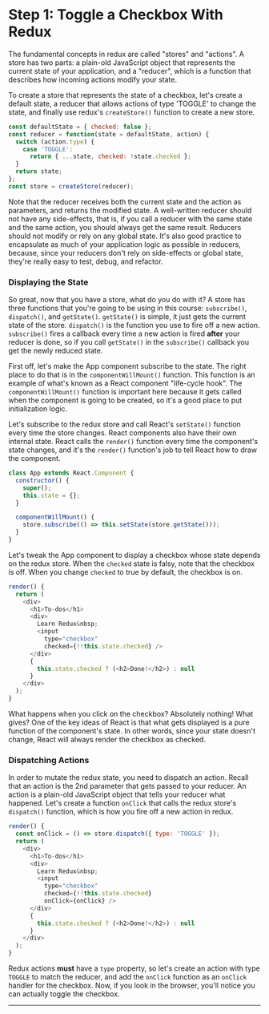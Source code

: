 # Step 1: Toggle a Checkbox With Redux

The fundamental concepts in redux are called "stores" and "actions".
A store has two parts: a plain-old JavaScript object that represents the
current state of your application, and a "reducer", which is a function that
describes how incoming actions modify your state.

To create a store that represents the state of a checkbox, let's create a
default state, a reducer that allows actions of type 'TOGGLE' to change
the state, and finally use redux's `createStore()` function to create a new
store.

```javascript
const defaultState = { checked: false };
const reducer = function(state = defaultState, action) {
  switch (action.type) {
    case 'TOGGLE':
      return { ...state, checked: !state.checked };
  }
  return state;
};
const store = createStore(reducer);
```

Note that the reducer receives both the current state and the action as
parameters, and returns the modified state. A well-written reducer should
not have any side-effects, that is, if you call a reducer with the same state
and the same action, you should always get the same result. Reducers should
not modify or rely on any global state. It's also good practice to encapsulate
as much of your application logic as possible in reducers, because, since your
reducers don't rely on side-effects or global state, they're really easy to
test, debug, and refactor.

### Displaying the State


So great, now that you have a store, what do you do with it? A store has
three functions that you're going to be using in this course: `subscribe()`,
`dispatch()`, and `getState()`. `getState()` is simple, it just gets the
current state of the store. `dispatch()` is the function you use to fire
off a new action. `subscribe()` fires a callback every time a
new action is fired **after** your reducer is done, so if you call `getState()`
in the `subscribe()` callback you get the newly reduced state.

First off, let's make the App component subscribe to the state. The right
place to do that is in the `componentWillMount()` function. This function
is an example of what's known as a React component "life-cycle hook".
The `componentWillMount()` function is important here because it gets called
when the component is going to be created, so it's a good place to put
initialization logic.

Let's subscribe to the redux store and call React's `setState()` function
every time the store changes. React components also have their own internal
state. React calls the `render()` function every time the
component's state changes, and it's the `render()` function's job to
tell React how to draw the component.

```javascript
class App extends React.Component {
  constructor() {
    super();
    this.state = {};
  }

  componentWillMount() {
    store.subscribe(() => this.setState(store.getState()));
  }
}
```

Let's tweak the App component to display a checkbox whose state depends on
the redux store. When the `checked` state is falsy, note that the checkbox
is off. When you change `checked` to true by default, the checkbox is on.

```javascript
render() {
  return (
    <div>
      <h1>To-dos</h1>
      <div>
        Learn Redux&nbsp;
        <input
          type="checkbox"
          checked={!!this.state.checked} />
      </div>
      {
        this.state.checked ? (<h2>Done!</h2>) : null
      }
    </div>
  );
}
```

What happens when you click on the checkbox? Absolutely nothing! What gives?
One of the key ideas of React is that what gets displayed is a pure function
of the component's state. In other words, since your state doesn't change,
React will always render the checkbox as checked.

### Dispatching Actions

In order to mutate the redux state, you need to dispatch an action. Recall
that an action is the 2nd parameter that gets passed to your reducer. An
action is a plain-old JavaScript object that tells your reducer what happened.
Let's create a function `onClick` that calls the redux store's `dispatch()`
function, which is how you fire off a new action in redux.

```javascript
render() {
  const onClick = () => store.dispatch({ type: 'TOGGLE' });
  return (
    <div>
      <h1>To-dos</h1>
      <div>
        Learn Redux&nbsp;
        <input
          type="checkbox"
          checked={!!this.state.checked}
          onClick={onClick} />
      </div>
      {
        this.state.checked ? (<h2>Done!</h2>) : null
      }
    </div>
  );
}
```

Redux actions
**must** have a `type` property, so let's create an action with type `TOGGLE`
to match the reducer, and add the `onClick` function as an `onClick` handler
for the checkbox. Now, if you look in the browser, you'll notice you can
actually toggle the checkbox.

---------------
